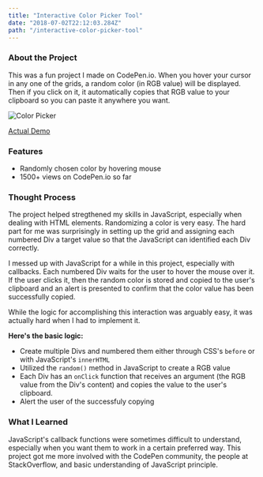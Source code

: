 ```yaml
---
title: "Interactive Color Picker Tool"
date: "2018-07-02T22:12:03.284Z"
path: "/interactive-color-picker-tool"
---
```


### About the Project

This was a fun project I made on CodePen.io. When you hover your cursor in any one of the grids, a random color (in RGB value) will be displayed. Then if you click on it, it automatically copies that RGB value to your clipboard so you can paste it anywhere you want.

![Color Picker](https://media.giphy.com/media/5bgPTFmIu39GyuwL2v/giphy.gif)

[Actual Demo](https://codepen.io/naruthk/full/LzMwWJ/)

### Features

- Randomly chosen color by hovering mouse
- 1500+ views on CodePen.io so far

### Thought Process

The project helped stregthened my skills in JavaScript, especially when dealing with HTML elements. Randomizing a color is very easy. The hard part for me was surprisingly in setting up the grid and assigning each numbered Div a target value so that the JavaScript can identified each Div correctly.

I messed up with JavaScript for a while in this project, especially with callbacks. Each numbered Div waits for the user to hover the mouse over it. If the user clicks it, then the random color is stored and copied to the user's clipboard and an alert is presented to confirm that the color value has been successfully copied.

While the logic for accomplishing this interaction was arguably easy, it was actually hard when I had to implement it.

**Here's the basic logic:**

- Create multiple Divs and numbered them either through CSS's `before` or with JavaScript's `innerHTML`
- Utilized the `random()` method in JavaScript to create a RGB value
- Each Div has an `onClick` function that receives an argument (the RGB value from the Div's content) and copies the value to the user's clipboard.
- Alert the user of the successfuly copying

### What I Learned

JavaScript's callback functions were sometimes difficult to understand, especially when you want them to work in a certain preferred way. This project got me more involved with the CodePen community, the people at StackOverflow, and basic understanding of JavaScript principle.